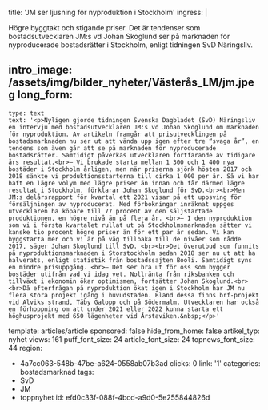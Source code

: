 title: 'JM ser ljusning för nyproduktion i Stockholm'
ingress: |
  <p>Högre byggtakt och stigande priser. Det är tendenser som bostadsutvecklaren JM:s vd Johan Skoglund ser på marknaden för nyproducerade bostadsrätter i Stockholm, enligt tidningen SvD Näringsliv.
  </p>
  
intro_image: /assets/img/bilder_nyheter/Västerås_LM/jm.jpeg
long_form:
  -
    type: text
    text: '<p>Nyligen gjorde tidningen Svenska Dagbladet (SvD) Näringsliv en intervju med bostadsutvecklaren JM:s vd Johan Skoglund om marknaden för nyproduktion. Av artikeln framgår att prisutvecklingen på bostadsmarknaden nu ser ut att vända upp igen efter tre “svaga år”, en tendens som även går att se på marknaden för nyproducerade bostadsrätter. Samtidigt påverkas utvecklaren fortfarande av tidigare års resultat.<br>– Vi brukade starta mellan 1 300 och 1 400 nya bostäder i Stockholm årligen, men när priserna sjönk hösten 2017 och 2018 sänkte vi produktionsstarterna till cirka 1 000 per år. Så vi har haft en lägre volym med lägre priser än innan och får därmed lägre resultat i Stockholm, förklarar Johan Skoglund för SvD.<br><br>Men JM:s delårsrapport för kvartal ett 2021 visar på ett uppsving för försäljningen av nyproducerat. Med förbokningar inräknat uppges utvecklaren ha köpare till 77 procent av den säljstartade produktionen, en högre nivå än på flera år. <br>– I den nyproduktion som vi i första kvartalet rullat ut på Stockholmsmarknaden sätter vi kanske tio procent högre priser än för ett par år sedan. Vi kan byggstarta mer och vi är på väg tillbaka till de nivåer som rådde 2017, säger Johan Skoglund till SvD. <br><br>Det överutbud som funnits på nyproduktionsmarknaden i Storstockholm sedan 2018 ser nu ut att ha halverats, enligt statistik från bostadssajten Booli. Samtidigt syns en mindre prisuppgång. <br>– Det ser bra ut för oss som bygger bostäder utifrån vad vi idag vet. Nollränta från riksbanken och tillväxt i ekonomin ökar optimismen, fortsätter Johan Skoglund.<br><br>Då efterfrågan på nyproduktion ökat igen i Stockholm har JM nu flera stora projekt igång i huvudstaden. Bland dessa finns brf-projekt vid Alviks strand, Täby Galopp och på Södermalm. Utvecklaren har också en förhoppning om att under 2021 eller 2022 kunna starta ett höghusprojekt med 650 lägenheter vid Årstaviken.&nbsp;</p>'
template: articles/article
sponsored: false
hide_from_home: false
artikel_typ: nyhet
views: 161
puff_font_size: 24
article_font_size: 24
topnews_font_size: 44
region:
  - 4a7cc063-548b-47be-a624-0558ab07b3ad
clicks: 0
link: '1'
categories: bostadsmarknad
tags:
  - SvD
  - JM
  - toppnyhet
id: efd0c33f-088f-4bcd-a9d0-5e255844826d
